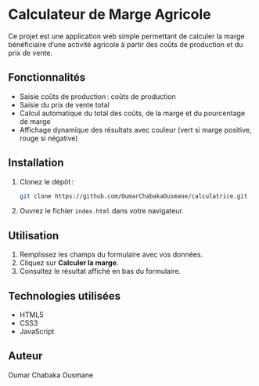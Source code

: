 # Calculateur de Marge Agricole

Ce projet est une application web simple permettant de calculer la marge bénéficiaire d’une activité agricole à partir des coûts de production et du prix de vente.

## Fonctionnalités

- Saisie coûts de production : coûts de production
- Saisie du prix de vente total
- Calcul automatique du total des coûts, de la marge et du pourcentage de marge
- Affichage dynamique des résultats avec couleur (vert si marge positive, rouge si négative)


## Installation

1. Clonez le dépôt :
   ```bash
   git clone https://github.com/OumarChabakaOusmane/calculatrice.git
   ```
2. Ouvrez le fichier `index.html` dans votre navigateur.

## Utilisation

1. Remplissez les champs du formulaire avec vos données.
2. Cliquez sur **Calculer la marge**.
3. Consultez le résultat affiché en bas du formulaire.

## Technologies utilisées

- HTML5
- CSS3
- JavaScript

## Auteur

Oumar Chabaka Ousmane

